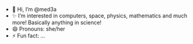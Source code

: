 - 👋 Hi, I’m @med3a
- ✨ I’m interested in computers, space, physics, mathematics and much more! Basically anything in science!
- 😄 Pronouns: she/her
- ⚡ Fun fact: ...

<!---
med3a/med3a is a ✨ special ✨ repository because its `README.md` (this file) appears on your GitHub profile.
You can click the Preview link to take a look at your changes.
--->

